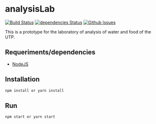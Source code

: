 # analysisLab

[![Build Status](https://travis-ci.org/sebas095/analysisLab.svg?branch=master)](https://travis-ci.org/sebas095/analysisLab)
[![dependencies Status](https://david-dm.org/sebas095/analysisLab/status.svg)](https://david-dm.org/sebas095/analysisLab)
[![Github Issues](https://img.shields.io/github/issues/sebas095/analysisLab.svg)](http://github.com/sebas095/analysisLab/issues)

This is a prototype for the laboratory of analysis of water and food of the UTP.

## Requeriments/dependencies
* [NodeJS](https://nodejs.org/en/)

## Installation
```bash
npm install or yarn install
```

## Run
```bash
npm start or yarn start
```
